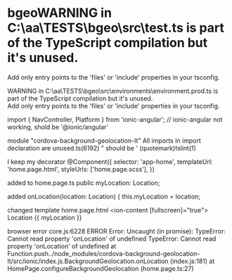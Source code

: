 # bgeoWARNING in C:\aa\TESTS\bgeo\src\test.ts is part of the TypeScript compilation but it's unused.
Add only entry points to the 'files' or 'include' properties in your tsconfig.

WARNING in C:\aa\TESTS\bgeo\src\environments\environment.prod.ts is part of the TypeScript compilation but it's unused.       
Add only entry points to the 'files' or 'include' properties in your tsconfig.

import { NavController, Platform } from 'ionic-angular'; // ionic-angular not working, shold be '@ionic/angular'

module "cordova-background-geolocation-lt"
All imports in import declaration are unused.ts(6192)
" should be ' (quotemark)tslint(1)

I keep my decorator
@Component({
  selector: 'app-home',
  templateUrl: 'home.page.html',
  styleUrls: ['home.page.scss'],
})

added to home.page.ts
  public myLocation: Location;

added
  onLocation(location: Location) {
    this.myLocation = location;

changed template home.page.html
<ion-content [fullscreen]="true">
  <ion-label>Location {{ myLocation }}</ion-label>
</ion-content>

browser error
core.js:6228 ERROR Error: Uncaught (in promise): TypeError: Cannot read property 'onLocation' of undefined
TypeError: Cannot read property 'onLocation' of undefined
    at Function.push../node_modules/cordova-background-geolocation-lt/src/ionic/index.js.BackgroundGeolocation.onLocation (index.js:181)
    at HomePage.configureBackgroundGeolocation (home.page.ts:27)
